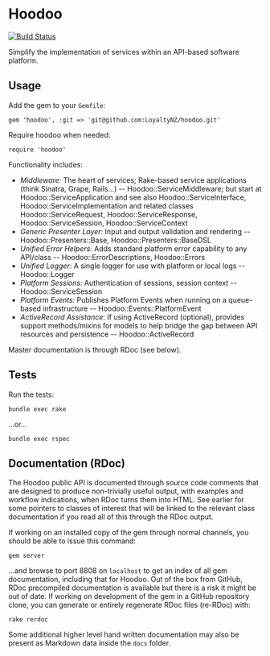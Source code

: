 # Hoodoo

[![Build Status](https://magnum.travis-ci.com/LoyaltyNZ/hoodoo.svg?token=qenLSjTyBsExZFCraVut&branch=master)](https://magnum.travis-ci.com/LoyaltyNZ/hoodoo)

Simplify the implementation of services within an API-based software platform.

## Usage

Add the gem to your `Gemfile`:

    gem 'hoodoo', :git => 'git@github.com:LoyaltyNZ/hoodoo.git'

Require hoodoo when needed:

    require 'hoodoo'

Functionality includes:

* _Middleware:_ The heart of services; Rake-based service applications (think Sinatra, Grape, Rails...) -- Hoodoo::ServiceMiddleware; but start at Hoodoo::ServiceApplication and see also Hoodoo::ServiceInterface, Hoodoo::ServiceImplementation and related classes Hoodoo::ServiceRequest, Hoodoo::ServiceResponse, Hoodoo::ServiceSession, Hoodoo::ServiceContext
* _Generic Presenter Layer:_ Input and output validation and rendering -- Hoodoo::Presenters::Base, Hoodoo::Presenters::BaseDSL
* _Unified Error Helpers:_ Adds standard platform error capability to any API/class -- Hoodoo::ErrorDescriptions, Hoodoo::Errors
* _Unified Logger:_ A single logger for use with platform or local logs -- Hoodoo::Logger
* _Platform Sessions:_ Authentication of sessions, session context -- Hoodoo::ServiceSession
* _Platform Events:_ Publishes Platform Events when running on a queue-based infrastructure -- Hoodoo::Events::PlatformEvent
* _ActiveRecord Assistance_: If using ActiveRecord (optional), provides support methods/mixins for models to help bridge the gap between API resources and persistence -- Hoodoo::ActiveRecord

Master documentation is through RDoc (see below).

## Tests

Run the tests:

    bundle exec rake

...or...

    bundle exec rspec

## Documentation (RDoc)

The Hoodoo public API is documented through source code comments that are designed to produce non-trivially useful output, with examples and workflow indications, when RDoc turns them into HTML. See earlier for some pointers to classes of interest that will be linked to the relevant class documentation if you read all of this through the RDoc output.

If working on an installed copy of the gem through normal channels, you should be able to issue this command:

    gem server

...and browse to port 8808 on `localhost` to get an index of all gem documentation, including that for Hoodoo. Out of the box from GitHub, RDoc precompiled documentation is available but there is a risk it might be out of date. If working on development of the gem in a GitHub repository clone, you can generate or entirely regenerate RDoc files (re-RDoc) with:

    rake rerdoc

Some additional higher level hand written documentation may also be present as Markdown data inside the `docs` folder.
